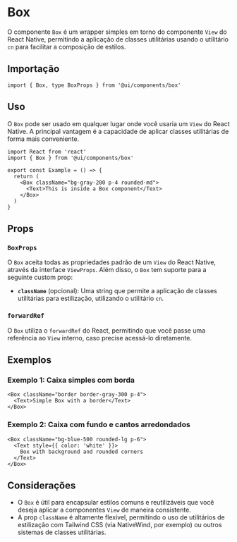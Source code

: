 # Box

O componente `Box` é um wrapper simples em torno do componente `View` do React Native, permitindo a aplicação de classes utilitárias usando o utilitário `cn` para facilitar a composição de estilos.

## Importação

```tsx
import { Box, type BoxProps } from '@ui/components/box'
```

## Uso

O `Box` pode ser usado em qualquer lugar onde você usaria um `View` do React Native. A principal vantagem é a capacidade de aplicar classes utilitárias de forma mais conveniente.

```tsx
import React from 'react'
import { Box } from '@ui/components/box'

export const Example = () => {
  return (
    <Box className="bg-gray-200 p-4 rounded-md">
      <Text>This is inside a Box component</Text>
    </Box>
  )
}
```

## Props

### `BoxProps`

O `Box` aceita todas as propriedades padrão de um `View` do React Native, através da interface `ViewProps`. Além disso, o `Box` tem suporte para a seguinte custom prop:

- **`className`** (opcional): Uma string que permite a aplicação de classes utilitárias para estilização, utilizando o utilitário `cn`.

### `forwardRef`

O `Box` utiliza o `forwardRef` do React, permitindo que você passe uma referência ao `View` interno, caso precise acessá-lo diretamente.

## Exemplos

### Exemplo 1: Caixa simples com borda

```tsx
<Box className="border border-gray-300 p-4">
  <Text>Simple Box with a border</Text>
</Box>
```

### Exemplo 2: Caixa com fundo e cantos arredondados

```tsx
<Box className="bg-blue-500 rounded-lg p-6">
  <Text style={{ color: 'white' }}>
    Box with background and rounded corners
  </Text>
</Box>
```

## Considerações

- O `Box` é útil para encapsular estilos comuns e reutilizáveis que você deseja aplicar a componentes `View` de maneira consistente.
- A prop `className` é altamente flexível, permitindo o uso de utilitários de estilização com Tailwind CSS (via NativeWind, por exemplo) ou outros sistemas de classes utilitárias.
